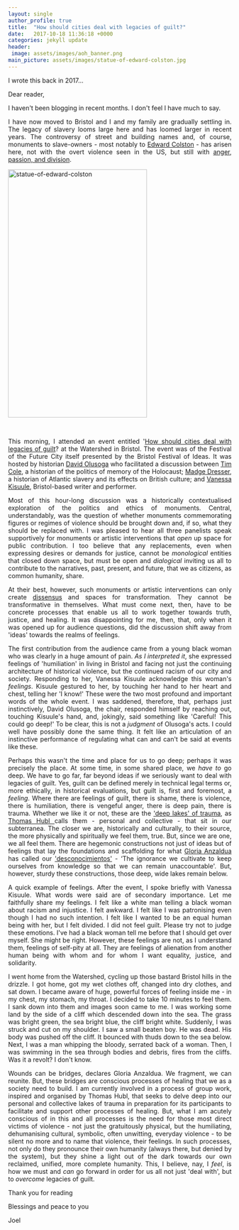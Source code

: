 ```yaml
---
layout: single
author_profile: true
title:  "How should cities deal with legacies of guilt?"
date:   2017-10-18 11:36:18 +0000
categories: jekyll update
header: 
 image: assets/images/aoh_banner.png
main_picture: assets/images/statue-of-edward-colston.jpg
---
```

I wrote this back in 2017...
<p style="text-align:justify;">Dear reader,</p>
<p style="text-align:justify;">I haven't been blogging in recent months. I don't feel I have much to say.</p>
<p style="text-align:justify;">I have now moved to Bristol and I and my family are gradually settling in. The legacy of slavery looms large here and has loomed larger in recent years. The controversy of street and building names and, of course, monuments to slave-owners - most notably to <a href="https://en.wikipedia.org/wiki/Edward_Colston">Edward Colston</a> - has arisen here, not with the overt violence seen in the US, but still with <a href="http://www.independent.co.uk/student/news/rhodes-must-fall-bristol-university-students-tower-henry-overton-wills-memorial-slave-trade-links-a7655721.html">anger, passion, and division</a>.</p>
<img class="  wp-image-6908 aligncenter" src="https://agentofhistory.files.wordpress.com/2017/10/statue-of-edward-colston.jpg" alt="statue-of-edward-colston" width="313" height="559" />

&nbsp;
<p style="text-align:justify;">This morning, I attended an event entitled '<a href="https://www.watershed.co.uk/whatson/8438/how-should-cities-deal-with-the-legacies-of">How should cities deal with legacies of guilt</a>? at the Watershed in Bristol. The event was of the Festival of the Future City itself presented by the Bristol Festival of Ideas. It was hosted by historian <a href="https://www.theguardian.com/books/2016/nov/04/david-olusoga-interview-black-history">David Olusoga</a> who facilitated a discussion between <a href="https://twitter.com/timcole_bristol?lang=en">Tim Cole</a>, a historian of the politics of memory of the Holocaust; <a href="https://twitter.com/MadgeDresser?ref_src=twsrc%5Egoogle%7Ctwcamp%5Eserp%7Ctwgr%5Eauthor">Madge Dresser</a>, a historian of Atlantic slavery and its effects on British culture; and <a href="https://twitter.com/Vanessa_Kisuule?ref_src=twsrc%5Egoogle%7Ctwcamp%5Eserp%7Ctwgr%5Eauthor">Vanessa Kisuule</a>, Bristol-based writer and performer.</p>
<p style="text-align:justify;">Most of this hour-long discussion was a historically contextualised exploration of the politics and ethics of monuments. Central, understandably, was the question of whether monuments commemorating figures or regimes of violence should be brought down and, if so, what they should be replaced with. I was pleased to hear all three panelists speak supportively for monuments or artistic interventions that <em>open </em>up space for public contribution. I too believe that any replacements, even when expressing desires or demands for justice, cannot be <em>monological </em>entities that closed down space, but must be open and <em>dialogical</em> inviting us all to contribute to the narratives, past, present, and future, that we as citizens, as common humanity, share.</p>
<p style="text-align:justify;">At their best, however, such monuments or artistic interventions can only create <a href="https://www.bloomsbury.com/uk/dissensus-9781441119414/">dissensus</a> and spaces for transformation. They cannot be transformative in themselves. What must come next, then, have to be concrete processes that enable us all to work together towards truth, justice, and healing. It was disappointing for me, then, that, only when it was opened up for audience questions, did the discussion shift away from 'ideas' towards the realms of feelings.</p>
<p style="text-align:justify;">The first contribution from the audience came from a young black woman who was clearly in a huge amount of pain. <em>As I interpreted it</em>, she expressed feelings of 'humiliation' in living in Bristol and facing not just the continuing architecture of historical violence, but the continued racism of our city and society. Responding to her, Vanessa Kisuule acknowledge this woman's <em>feelings</em>. Kisuule gestured to her, by touching her hand to her heart and chest, telling her 'I know!' These were the two most profound and important words of the whole event. I was saddened, therefore, that, perhaps just instinctively, David Olusoga, the chair, responded himself by reaching out, touching Kisuule's hand, and, jokingly, said something like 'Careful! This could go deep!' To be clear, this is not a <em>judgment </em>of Olusoga's acts. I could well have possibly done the same thing. It felt like an articulation of an instinctive performance of regulating what can and can't be said at events like these.</p>
<p style="text-align:justify;">Perhaps this wasn't the time and place for us to go deep; perhaps it was precisely the place. At some time, in some shared place, we <em>have to </em>go deep. We have to go far, far beyond ideas if we seriously want to deal with legacies of guilt. Yes, guilt can be defined merely in technical legal terms or, more ethically, in historical evaluations, but guilt is, first and foremost, a <em>feeling</em>. Where there are feelings of guilt, there is shame, there is violence, there is humiliation, there is vengeful anger, there is deep pain, there is trauma. Whether we like it or not, these are the <a href="https://www.kosmosjournal.org/article/thomas-hubls-the-pocket-project-facilitating-the-integration-of-collective-trauma/">'deep lakes' of trauma</a>, as <a href="https://www.innerscience.info/en/thomas-huebl.html">Thomas Hubl </a>calls them - personal and collective - that sit in our subterranea. The closer we are, historically and culturally, to their source, the more physically and spiritually we feel them, true. But, since we are one, we all feel them. There are hegemonic constructions not just of ideas but of feelings that lay the foundations and scaffolding for what <a href="https://en.wikipedia.org/wiki/Gloria_E._Anzald%C3%BAa">Gloria Anzaldua</a> has called our <a href="https://www.dukeupress.edu/light-in-the-dark-luz-en-lo-oscuro">'desconocimientos'</a> - ‘The ignorance we cultivate to keep ourselves from knowledge so that we can remain unaccountable'. But, however, sturdy these constructions, those deep, wide lakes remain below.</p>
<p style="text-align:justify;">A quick example of feelings. After the event, I spoke briefly with Vanessa Kisuule. What words were said are of secondary importance. Let me faithfully share my feelings. I felt like a white man telling a black woman about racism and injustice. I felt awkward. I felt like I was patronising even though I had no such intention. I felt like I wanted to be an equal human being with her, but I felt divided. I did not feel guilt. Please try not to judge these emotions. I've had a black woman tell me before that I should get over myself. She might be right. However, these feelings are not, as I understand them, feelings of self-pity at all. They are feelings of alienation from another human being with whom and for whom I want equality, justice, and solidarity.</p>
<p style="text-align:justify;">I went home from the Watershed, cycling up those bastard Bristol hills in the drizzle. I got home, got my wet clothes off, changed into dry clothes, and sat down. I became aware of huge, powerful forces of feeling inside me - in my chest, my stomach, my throat. I decided to take 10 minutes to feel them. I sank down into them and images soon came to me. I was working some land by the side of a cliff which descended down into the sea. The grass was bright green, the sea bright blue, the cliff bright white. Suddenly, I was struck and cut on my shoulder. I saw a small beaten boy. He was dead. His body was pushed off the cliff. It bounced with thuds down to the sea below. Next, I was a man whipping the bloody, serrated back of a woman. Then, I was swimming in the sea through bodies and debris, fires from the cliffs. Was it a revolt? I don't know.</p>
<p style="text-align:justify;">Wounds can be bridges, declares Gloria Anzaldua. We fragment, we can reunite. But, these bridges are conscious processes of healing that we as a society need to build. I am currently involved in a process of group work, inspired and organised by Thomas Hubl, that seeks to delve deep into our personal and collective lakes of trauma in preparation for its participants to facilitate and support other processes of healing. But, what I am acutely conscious of in this and all processes is the need for those most direct victims of violence - not just the gratuitously physical, but the humiliating, dehumanising cultural, symbolic, often unwitting, everyday violence - to be silent no more and to name that violence, their feelings. In such processes, not only do they pronounce their own humanity (always there, but denied by the system), but they shine a light out of the dark towards our own reclaimed, unified, more complete humanity. This, I believe, nay, I <em>feel</em>, is how we must and <em>can </em>go forward in order for us all not just 'deal with', but to <em>overcome </em>legacies of guilt.</p>
<p style="text-align:justify;">Thank you for reading</p>
<p style="text-align:justify;">Blessings and peace to you</p>
<p style="text-align:justify;">Joel</p>